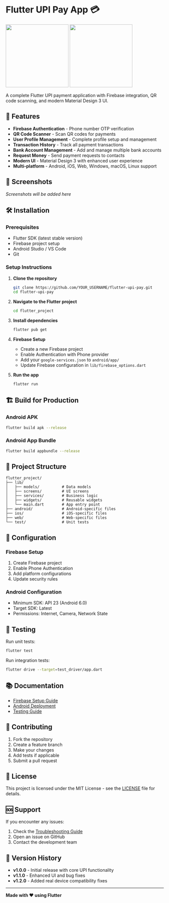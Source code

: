 # Flutter UPI Pay App 💳

<img src="https://github.com/user-attachments/assets/f8a1a490-9177-44e3-8abe-2e01793125d4" width="200" />
<img src="https://github.com/user-attachments/assets/f8a1a490-9177-44e3-8abe-2e01793125d4" width="200" />



A complete Flutter UPI payment application with Firebase integration, QR code scanning, and modern Material Design 3 UI.

## 🚀 Features

- **Firebase Authentication** - Phone number OTP verification
- **QR Code Scanner** - Scan QR codes for payments
- **User Profile Management** - Complete profile setup and management
- **Transaction History** - Track all payment transactions
- **Bank Account Management** - Add and manage multiple bank accounts
- **Request Money** - Send payment requests to contacts
- **Modern UI** - Material Design 3 with enhanced user experience
- **Multi-platform** - Android, iOS, Web, Windows, macOS, Linux support

## 📱 Screenshots

*Screenshots will be added here*

## 🛠️ Installation

### Prerequisites
- Flutter SDK (latest stable version)
- Firebase project setup
- Android Studio / VS Code
- Git

### Setup Instructions

1. **Clone the repository**
   ```bash
   git clone https://github.com/YOUR_USERNAME/flutter-upi-pay.git
   cd flutter-upi-pay
   ```

2. **Navigate to the Flutter project**
   ```bash
   cd flutter_project
   ```

3. **Install dependencies**
   ```bash
   flutter pub get
   ```

4. **Firebase Setup**
   - Create a new Firebase project
   - Enable Authentication with Phone provider
   - Add your `google-services.json` to `android/app/`
   - Update Firebase configuration in `lib/firebase_options.dart`

5. **Run the app**
   ```bash
   flutter run
   ```

## 🏗️ Build for Production

### Android APK
```bash
flutter build apk --release
```

### Android App Bundle
```bash
flutter build appbundle --release
```

## 📁 Project Structure

```
flutter_project/
├── lib/
│   ├── models/          # Data models
│   ├── screens/         # UI screens
│   ├── services/        # Business logic
│   ├── widgets/         # Reusable widgets
│   └── main.dart        # App entry point
├── android/             # Android-specific files
├── ios/                 # iOS-specific files
├── web/                 # Web-specific files
└── test/                # Unit tests
```

## 🔧 Configuration

### Firebase Setup
1. Create Firebase project
2. Enable Phone Authentication
3. Add platform configurations
4. Update security rules

### Android Configuration
- Minimum SDK: API 23 (Android 6.0)
- Target SDK: Latest
- Permissions: Internet, Camera, Network State

## 🧪 Testing

Run unit tests:
```bash
flutter test
```

Run integration tests:
```bash
flutter drive --target=test_driver/app.dart
```

## 📚 Documentation

- [Firebase Setup Guide](flutter_project/FIREBASE_SETUP_GUIDE.md)
- [Android Deployment](flutter_project/ANDROID_EMULATOR_DEPLOYMENT.md)
- [Testing Guide](flutter_project/TESTING_GUIDE.md)

## 🤝 Contributing

1. Fork the repository
2. Create a feature branch
3. Make your changes
4. Add tests if applicable
5. Submit a pull request

## 📄 License

This project is licensed under the MIT License - see the [LICENSE](LICENSE) file for details.

## 🆘 Support

If you encounter any issues:
1. Check the [Troubleshooting Guide](flutter_project/AUTHENTICATION_TROUBLESHOOTING.md)
2. Open an issue on GitHub
3. Contact the development team

## 🔄 Version History

- **v1.0.0** - Initial release with core UPI functionality
- **v1.1.0** - Enhanced UI and bug fixes
- **v1.2.0** - Added real device compatibility fixes

---

**Made with ❤️ using Flutter**
